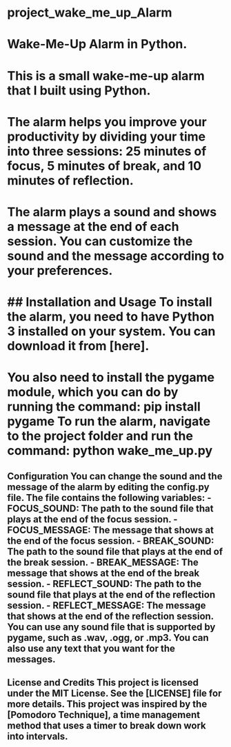 # project_wake_me_up_Alarm
# Wake-Me-Up Alarm in Python.
# This is a small wake-me-up alarm that I built using Python. 
# The alarm helps you improve your productivity by dividing your time into three sessions: 25 minutes of focus, 5 minutes of break, and 10 minutes of reflection. 
# The alarm plays a sound and shows a message at the end of each session. You can customize the sound and the message according to your preferences.
# ## Installation and Usage To install the alarm, you need to have Python 3 installed on your system. You can download it from [here]. 
# You also need to install the pygame module, which you can do by running the command: pip install pygame To run the alarm, navigate to the project folder and run the command: python wake_me_up.py
## Configuration You can change the sound and the message of the alarm by editing the config.py file. The file contains the following variables: - FOCUS_SOUND: The path to the sound file that plays at the end of the focus session. - FOCUS_MESSAGE: The message that shows at the end of the focus session. - BREAK_SOUND: The path to the sound file that plays at the end of the break session. - BREAK_MESSAGE: The message that shows at the end of the break session. - REFLECT_SOUND: The path to the sound file that plays at the end of the reflection session. - REFLECT_MESSAGE: The message that shows at the end of the reflection session. You can use any sound file that is supported by pygame, such as .wav, .ogg, or .mp3. You can also use any text that you want for the messages.
## License and Credits This project is licensed under the MIT License. See the [LICENSE] file for more details. This project was inspired by the [Pomodoro Technique], a time management method that uses a timer to break down work into intervals.
